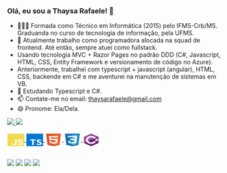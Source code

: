 ### Olá, eu sou a Thaysa Rafaele! 👋

<!--
**ThaysaRafaele/ThaysaRafaele** is a ✨ _special_ ✨ repository because its `README.md` (this file) appears on your GitHub profile.

Here are some ideas to get you started:-->
- 👩🏻‍🎓 Formada como Técnico em Informática (2015) pelo IFMS-Crb/MS. Graduanda no curso de tecnologia de informação, pela UFMS.
- 🔭 Atualmente trabalho como programadora alocada na squad de frontend. Até então, sempre atuei como fullstack.
- Usando tecnologia MVC + Razor Pages no padrão DDD (C#, Javascript, HTML, CSS, Entity Framework e versionamento de código no Azure). 
- Anteriormente, trabalhei com typescript + javascript (angular), HTML, CSS, backende em C# e me aventurei na manutenção de sistemas em VB.
- 🌱 Estudando Typescript  e C#.
- 📫 Contate-me no email: thaysarafaele@gmail.com
- 😄 Pronome: Ela/Dela.


<div>
  <a href="https://www.linkedin.com/in/thaysa-lacerda-3a2612154/">
  <img height="180em" src="https://github-readme-stats.vercel.app/api?username=ThaysaRafaele&show_icons=true&theme=dracula&include_all_commits=true&count_private=true"/>
  <img height="180em" src="https://github-readme-stats.vercel.app/api/top-langs/?username=ThaysaRafaele&layout=compact&langs_count=7&theme=dracula"/>
</div>

  <div style="display: inline_block"><br>
  <img align="center" alt="ThayRafa-Js" height="30" width="40" src="https://raw.githubusercontent.com/devicons/devicon/master/icons/javascript/javascript-plain.svg">
  <img align="center" alt="ThayRafa-Ts" height="30" width="40" src="https://raw.githubusercontent.com/devicons/devicon/master/icons/typescript/typescript-plain.svg">
  <img align="center" alt="ThayRafa-HTML" height="30" width="40" src="https://raw.githubusercontent.com/devicons/devicon/master/icons/html5/html5-original.svg">
  <img align="center" alt="ThayRafa-CSS" height="30" width="40" src="https://raw.githubusercontent.com/devicons/devicon/master/icons/css3/css3-original.svg">
  <img align="center" alt="ThayRafa-Csharp" height="30" width="40" src="https://raw.githubusercontent.com/devicons/devicon/master/icons/csharp/csharp-original.svg">
  
</div>

  ##

<div> 
  <a href="https://instagram.com/thaysarafaele" target="_blank"><img src="https://img.shields.io/badge/-Instagram-%23E4405F?style=for-the-badge&logo=instagram&logoColor=white" target="_blank"></a>
  <a href="https://wa.me/5567993455044?text=Olá!!%20Encontrei%20seu%20perfil%20via%20GitHub.."><img src="https://img.shields.io/badge/WhatsApp-25D366?style=for-the-badge&logo=whatsapp&logoColor=white" target="_blank"></a>
  <a href ="mailto:thaysarafaele@gmail.com?Subject=Olá!!%20Encontrei%20seu%20perfil%20via%20GitHub"><img src="https://img.shields.io/badge/-Gmail-%23333?style=for-the-badge&logo=gmail&logoColor=white" target="_blank"></a>
  <a href="https://www.linkedin.com/in/thaysa-lacerda-3a2612154/" target="_blank"><img src="https://img.shields.io/badge/-LinkedIn-%230077B5?style=for-the-badge&logo=linkedin&logoColor=white" target="_blank"></a> 
 
  
  <!--![Snake animation](https://github.com/ThaysaRafaele/ThaysaRafaele/blob/output/github-contribution-grid-snake.svg)-->
 
</div>
